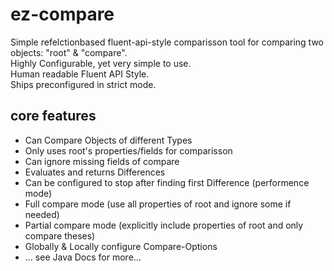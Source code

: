 # ez-compare
Simple refelctionbased fluent-api-style comparisson tool for comparing two objects: "root" & "compare".  
Highly Configurable, yet very simple to use.  
Human readable Fluent API Style.  
Ships preconfigured in strict mode.  
  
## core features  
* Can Compare Objects of different Types  
* Only uses root's properties/fields for comparisson  
* Can ignore missing fields of compare  
* Evaluates and returns Differences  
* Can be configured to stop after finding first Difference (performence mode)  
* Full compare mode (use all properties of root and ignore some if needed)  
* Partial compare mode (explicitly include properties of root and only compare theses)  
* Globally & Locally configure Compare-Options  
* ... see Java Docs for more...  
  
